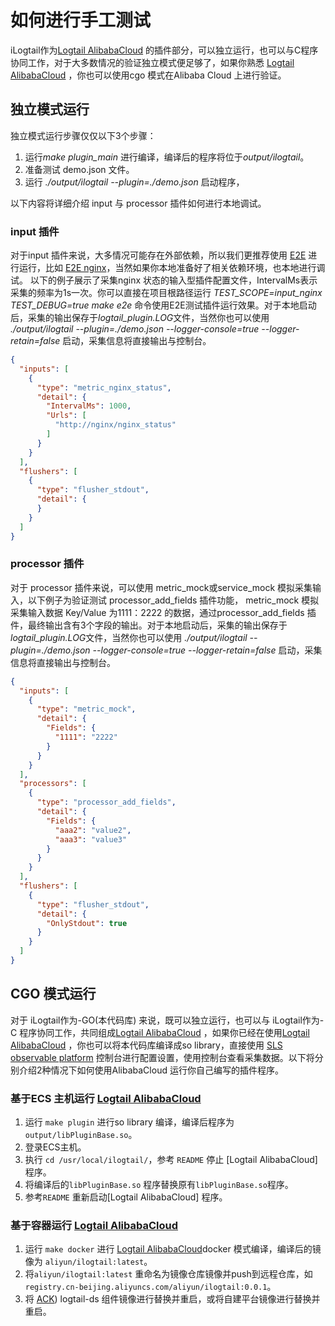 # 如何进行手工测试

iLogtail作为[Logtail AlibabaCloud](https://help.aliyun.com/document_detail/28979.html)
的插件部分，可以独立运行，也可以与C程序协同工作，对于大多数情况的验证独立模式便足够了，如果你熟悉 [Logtail AlibabaCloud](https://help.aliyun.com/document_detail/28979.html)
，你也可以使用cgo 模式在Alibaba Cloud 上进行验证。

## 独立模式运行

独立模式运行步骤仅仅以下3个步骤：

1. 运行*make plugin_main* 进行编译，编译后的程序将位于*output/ilogtail*。
2. 准备测试 demo.json 文件。
3. 运行 *./output/ilogtail --plugin=./demo.json* 启动程序，

以下内容将详细介绍 input 与 processor 插件如何进行本地调试。

### input 插件

对于input 插件来说，大多情况可能存在外部依赖，所以我们更推荐使用 [E2E](../../../test/README.md)
进行运行，比如 [E2E nginx](../../../test/case/behavior/input_nginx)，当然如果你本地准备好了相关依赖环境，也本地进行调试。 以下的例子展示了采集nginx
状态的输入型插件配置文件，IntervalMs表示采集的频率为1s一次。你可以直接在项目根路径运行 *TEST_SCOPE=input_nginx TEST_DEBUG=true make e2e*
命令使用E2E测试插件运行效果。对于本地启动后，采集的输出保存于*logtail_plugin.LOG*文件，当然你也可以使用
*./output/ilogtail --plugin=./demo.json --logger-console=true --logger-retain=false* 启动，采集信息将直接输出与控制台。

```json
{
  "inputs": [
    {
      "type": "metric_nginx_status",
      "detail": {
        "IntervalMs": 1000,
        "Urls": [
          "http://nginx/nginx_status"
        ]
      }
    }
  ],
  "flushers": [
    {
      "type": "flusher_stdout",
      "detail": {
      }
    }
  ]
}
```

### processor 插件

对于 processor 插件来说，可以使用 metric_mock或service_mock 模拟采集输入，以下例子为验证测试 processor_add_fields 插件功能， metric_mock 模拟采集输入数据
Key/Value 为1111：2222 的数据，通过processor_add_fields 插件，最终输出含有3个字段的输出。对于本地启动后，采集的输出保存于*logtail_plugin.LOG*文件，当然你也可以使用
*./output/ilogtail --plugin=./demo.json --logger-console=true --logger-retain=false* 启动，采集信息将直接输出与控制台。

```json
{
  "inputs": [
    {
      "type": "metric_mock",
      "detail": {
        "Fields": {
          "1111": "2222"
        }
      }
    }
  ],
  "processors": [
    {
      "type": "processor_add_fields",
      "detail": {
        "Fields": {
          "aaa2": "value2",
          "aaa3": "value3"
        }
      }
    }
  ],
  "flushers": [
    {
      "type": "flusher_stdout",
      "detail": {
        "OnlyStdout": true
      }
    }
  ]
}

```

## CGO 模式运行

对于 iLogtail作为-GO(本代码库) 来说，既可以独立运行，也可以与 iLogtail作为-C
程序协同工作，共同组成[Logtail AlibabaCloud](https://help.aliyun.com/document_detail/28979.html)
，如果你已经在使用[Logtail AlibabaCloud](https://help.aliyun.com/document_detail/28979.html) ，你也可以将本代码库编译成so
library，直接使用 [SLS observable platform](https://www.aliyun.com/product/sls)
控制台进行配置设置，使用控制台查看采集数据。以下将分别介绍2种情况下如何使用AlibabaCloud 运行你自己编写的插件程序。

### 基于ECS 主机运行 [Logtail AlibabaCloud](https://help.aliyun.com/document_detail/28979.html)
1. 运行 `make plugin` 进行so library 编译，编译后程序为 `output/libPluginBase.so`。
2. 登录ECS主机。
3. 执行 `cd /usr/local/ilogtail/`，参考 `README` 停止 [Logtail AlibabaCloud] 程序。
4. 将编译后的`libPluginBase.so` 程序替换原有`libPluginBase.so`程序。
5. 参考`README` 重新启动[Logtail AlibabaCloud] 程序。

### 基于容器运行 [Logtail AlibabaCloud](https://help.aliyun.com/document_detail/28979.html)
1. 运行 `make docker` 进行 [Logtail AlibabaCloud](https://help.aliyun.com/document_detail/28979.html)docker 模式编译，编译后的镜像为 `aliyun/ilogtail:latest`。
2. 将`aliyun/ilogtail:latest` 重命名为镜像仓库镜像并push到远程仓库，如 `registry.cn-beijing.aliyuncs.com/aliyun/ilogtail:0.0.1`。
3. 将 [ACK](https://www.aliyun.com/product/list/alibabacloudnative)) logtail-ds 组件镜像进行替换并重启，或将自建平台镜像进行替换并重启。
